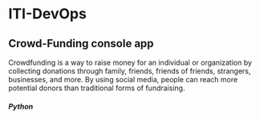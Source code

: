 # ITI-DevOps

## Crowd-Funding console app

Crowdfunding is a way to raise money for an individual or organization by collecting donations through family, friends, friends of friends, strangers, businesses, and more. By using social media, people can reach more potential donors than traditional forms of fundraising.

##### Python